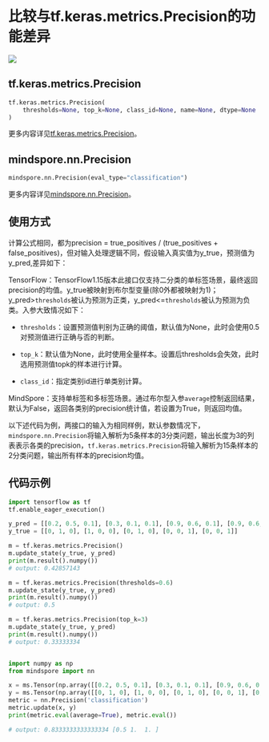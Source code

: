 # 比较与tf.keras.metrics.Precision的功能差异

<a href="https://gitee.com/mindspore/docs/blob/r1.9/docs/mindspore/source_zh_cn/note/api_mapping/tensorflow_diff/metricPrecision.md" target="_blank"><img src="https://mindspore-website.obs.cn-north-4.myhuaweicloud.com/website-images/r1.9/resource/_static/logo_source.png"></a>

## tf.keras.metrics.Precision

```python
tf.keras.metrics.Precision(
    thresholds=None, top_k=None, class_id=None, name=None, dtype=None
)
```

更多内容详见[tf.keras.metrics.Precision](https://www.tensorflow.org/versions/r1.15/api_docs/python/tf/keras/metrics/Precision)。

## mindspore.nn.Precision

```python
mindspore.nn.Precision(eval_type="classification")
```

更多内容详见[mindspore.nn.Precision](https://mindspore.cn/docs/zh-CN/r1.9/api_python/train/mindspore.train.Precision.html#mindspore.train.Precision)。

## 使用方式

计算公式相同，都为precision = true_positives / (true_positives + false_positives)，但对输入处理逻辑不同，假设输入真实值为y_true，预测值为y_pred,差异如下：

TensorFlow：TensorFlow1.15版本此接口仅支持二分类的单标签场景，最终返回precision的均值。y_true被映射到布尔型变量(除0外都被映射为1)；y_pred>`thresholds`被认为预测为正类，y_pred<=`thresholds`被认为预测为负类。入参大致情况如下：

- `thresholds`：设置预测值判别为正确的阈值，默认值为None，此时会使用0.5对预测值进行正确与否的判断。

- `top_k`：默认值为None，此时使用全量样本。设置后thresholds会失效，此时选用预测值topk的样本进行计算。

- `class_id`：指定类别id进行单类别计算。

MindSpore：支持单标签和多标签场景。通过布尔型入参`average`控制返回结果，默认为False，返回各类别的precision统计值，若设置为True，则返回均值。

以下述代码为例，两接口的输入为相同样例，默认参数情况下，`mindspore.nn.Precision`将输入解析为5条样本的3分类问题，输出长度为3的列表表示各类的precision，`tf.keras.metrics.Precision`将输入解析为15条样本的2分类问题，输出所有样本的precision均值。

## 代码示例

```python
import tensorflow as tf
tf.enable_eager_execution()

y_pred = [[0.2, 0.5, 0.1], [0.3, 0.1, 0.1], [0.9, 0.6, 0.1], [0.9, 0.6, 0.97], [0.2, 0.6, 0.8]]
y_true = [[0, 1, 0], [1, 0, 0], [0, 1, 0], [0, 0, 1], [0, 0, 1]]

m = tf.keras.metrics.Precision()
m.update_state(y_true, y_pred)
print(m.result().numpy())
# output: 0.42857143

m = tf.keras.metrics.Precision(thresholds=0.6)
m.update_state(y_true, y_pred)
print(m.result().numpy())
# output: 0.5

m = tf.keras.metrics.Precision(top_k=3)
m.update_state(y_true, y_pred)
print(m.result().numpy())
# output: 0.33333334


import numpy as np
from mindspore import nn

x = ms.Tensor(np.array([[0.2, 0.5, 0.1], [0.3, 0.1, 0.1], [0.9, 0.6, 0.1], [0.9, 0.6, 0.97], [0.2, 0.6, 0.8]]))
y = ms.Tensor(np.array([[0, 1, 0], [1, 0, 0], [0, 1, 0], [0, 0, 1], [0, 0, 1]]))
metric = nn.Precision('classification')
metric.update(x, y)
print(metric.eval(average=True), metric.eval())

# output: 0.8333333333333334 [0.5 1.  1. ]
```
